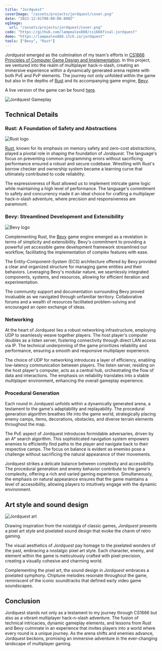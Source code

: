 ```yaml
---
title: "Jordquest"
coverImage: "/assets/projects/jordquest/cover.png"
date: "2023-12-01T00:00:00.000Z"
ogImage:
  url: "/assets/projects/jordquest/cover.png"
code: "https://github.com/lampealex888/cs1666final-jordquest"
demo: "https://lampealex888.itch.io/jordquest"
tools: ["Bevy", "Rust"]
---
```


_Jordquest_ emerged as the culmination of my team's efforts in [CS1666 Principles of Computer Game Design and Implementation](https://courses.sci.pitt.edu/courses/view/CS-1666). In this project, we ventured into the realm of multiplayer hack-n-slash, creating an immersive experience within a dynamically generated arena replete with both PvE and PvP elements. The journey not only unfolded within the game but also in the depths of [Rust](https://www.rust-lang.org/) and its accompanying game engine, [Bevy](https://bevyengine.org/). 

A live version of the game can be found [here](https://lampealex888.itch.io/jordquest).

![Jordquest Gameplay](/assets/projects/jordquest/gameplay.gif)

## Technical Details

### Rust: A Foundation of Safety and Abstractions

![Rust logo](/assets/projects/jordquest/rust.png)

[Rust](https://www.rust-lang.org/), known for its emphasis on memory safety and zero-cost abstractions, played a pivotal role in shaping the foundation of _Jordquest_. The language's focus on preventing common programming errors without sacrificing performance ensured a robust and secure codebase. Wrestling with Rust's borrow checker and ownership system became a learning curve that ultimately contributed to code reliability.

The expressiveness of Rust allowed us to implement intricate game logic while maintaining a high level of performance. The language's commitment to safety and concurrency made it an ideal choice for crafting a multiplayer hack-n-slash adventure, where precision and responsiveness are paramount.

### Bevy: Streamlined Development and Extensibility

![Bevy logo](/assets/projects/jordquest/bevy.png)

Complementing Rust, the [Bevy](https://bevyengine.org/) game engine emerged as a revelation in terms of simplicity and extensibility. Bevy's commitment to providing a powerful yet accessible game development framework streamlined our workflow, facilitating the implementation of complex features with ease.

The Entity-Component-System (ECS) architecture offered by Bevy provided a clear and organized structure for managing game entities and their behaviors. Leveraging Bevy's modular nature, we seamlessly integrated components, systems, and resources, allowing for efficient iteration and experimentation.

The community support and documentation surrounding Bevy proved invaluable as we navigated through unfamiliar territory. Collaborative forums and a wealth of resources facilitated problem-solving and encouraged an open exchange of ideas.

### Networking

At the heart of Jordquest lies a robust networking infrastructure, employing UDP to seamlessly weave together players. The host player's computer doubles as a listen server, fostering connectivity through direct LAN access via IP. The technical underpinning of the game prioritizes reliability and performance, ensuring a smooth and responsive multiplayer experience.

The choice of UDP for networking introduces a layer of efficiency, enabling low-latency communication between players. The listen server, residing on the host player's computer, acts as a central hub, orchestrating the flow of data and interactions. The emphasis on reliability translates into a stable multiplayer environment, enhancing the overall gameplay experience.

### Procedural Generation

Each round in Jordquest unfolds within a dynamically generated arena, a testament to the game's adaptability and replayability. The procedural generation algorithm breathes life into the game world, strategically placing enemy camps, items, decorations, obstacles, and diverse terrain elements throughout the map.

The PvE aspect of Jordquest introduces formidable adversaries, driven by an A* search algorithm. This sophisticated navigation system empowers enemies to efficiently find paths to the player and navigate back to their respective camps. The focus on balance is evident as enemies pose a challenge without sacrificing the natural appearance of their movements.

Jordquest strikes a delicate balance between complexity and accessibility. The procedural generation and enemy behavior contribute to the game's complexity, offering a rich and varied gaming experience. Simultaneously, the emphasis on natural appearance ensures that the game maintains a level of accessibility, allowing players to intuitively engage with the dynamic environment.

## Art style and sound design

![Jordquest art](/assets/projects/jordquest/art.png)

Drawing inspiration from the nostalgia of classic games, _Jordquest_ presents a pixel art style and pixelated sound design that evoke the charm of retro gaming.

The visual aesthetics of *Jordquest* pay homage to the pixelated wonders of the past, embracing a nostalgic pixel art style. Each character, enemy, and element within the game is meticulously crafted with pixel precision, creating a visually cohesive and charming world.

Complementing the pixel art, the sound design in *Jordquest* embraces a pixelated symphony. Chiptune melodies resonate throughout the game, reminiscent of the iconic soundtracks that defined early video game soundscapes.

## Conclusion

Jordquest stands not only as a testament to my journey through CS1666 but also as a vibrant multiplayer hack-n-slash adventure. The fusion of technical intricacies, dynamic gameplay elements, and lessons from Rust and Bevy culminate in an experience that invites players into a world where every round is a unique journey. As the arena shifts and enemies advance, Jordquest beckons, promising an immersive adventure in the ever-changing landscape of multiplayer gaming.

